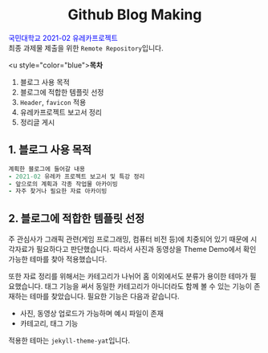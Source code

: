 ## <h1 align="center">Github Blog Making</h1>

<span style="color:blue">국민대학교 2021-02 유레카프로젝트</span> <br>
최종 과제물 제출을 위한 `Remote Repository`입니다.

<u style="color="blue">**목차**</u>
1. 블로그 사용 목적
2. 블로그에 적합한 템플릿 선정
3. `Header`, `favicon` 적용
4. 유레카프로젝트 보고서 정리
5. 정리글 게시

## 1. 블로그 사용 목적

```Ruby
계획한 블로그에 들어갈 내용
- 2021-02 유레카 프로젝트 보고서 및 특강 정리
- 앞으로의 계획과 각종 작업물 아카이빙
- 자주 찾거나 필요한 자료 아카이빙
```


## 2. 블로그에 적합한 템플릿 선정

주 관심사가 그래픽 관련(게임 프로그래밍, 컴퓨터 비전 등)에 치중되어 있기 때문에 시각자료가 필요하다고 판단했습니다. 따라서 사진과 동영상을 Theme Demo에서 확인 가능한 테마를 찾아 적용했습니다.

또한 자료 정리를 위해서는 카테고리가 나뉘어 홈 이외에서도 분류가 용이한 테마가 필요했습니다. 태그 기능을 써서 동일한 카테고리가 아니더라도 함께 볼 수 있는 기능이 존재하는 테마를 찾았습니다. 필요한 기능은 다음과 같습니다.
- 사진, 동영상 업로드가 가능하며 예시 파일이 존재
- 카테고리, 태그 기능

적용한 테마는 `jekyll-theme-yat`입니다.

